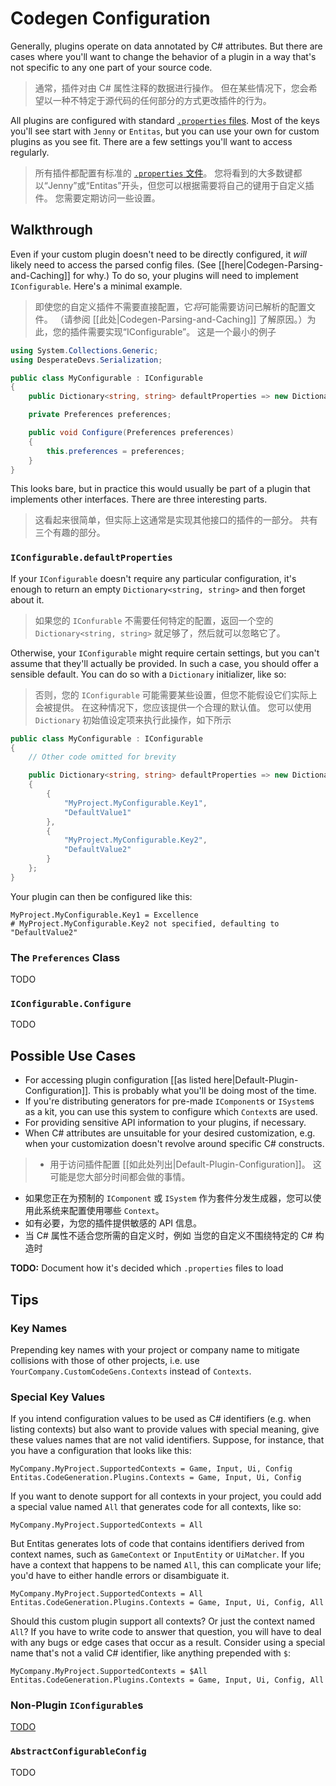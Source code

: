 # Codegen Configuration

Generally, plugins operate on data annotated by C# attributes.  But there are cases where you'll want to change the behavior of a plugin in a way that's not specific to any one part of your source code.

>通常，插件对由 C# 属性注释的数据进行操作。 但在某些情况下，您会希望以一种不特定于源代码的任何部分的方式更改插件的行为。

All plugins are configured with standard [`.properties` files](https://en.wikipedia.org/wiki/.properties).  Most of the keys you'll see start with `Jenny` or `Entitas`, but you can use your own for custom plugins as you see fit.  There are a few settings you'll want to access regularly.

>所有插件都配置有标准的 [`.properties` 文件](https://en.wikipedia.org/wiki/.properties)。 您将看到的大多数键都以“Jenny”或“Entitas”开头，但您可以根据需要将自己的键用于自定义插件。 您需要定期访问一些设置。

## Walkthrough

Even if your custom plugin doesn't need to be directly configured, it *will* likely need to access the parsed config files.  (See [[here|Codegen-Parsing-and-Caching]] for why.)  To do so, your plugins will need to implement `IConfigurable`.  Here's a minimal example.

>即使您的自定义插件不需要直接配置，它*将*可能需要访问已解析的配置文件。 （请参阅 [[此处|Codegen-Parsing-and-Caching]] 了解原因。）为此，您的插件需要实现“IConfigurable”。 这是一个最小的例子

```csharp
using System.Collections.Generic;
using DesperateDevs.Serialization;

public class MyConfigurable : IConfigurable
{
    public Dictionary<string, string> defaultProperties => new Dictionary<string, string>();

    private Preferences preferences;

    public void Configure(Preferences preferences)
    {
        this.preferences = preferences;
    }
}
```

This looks bare, but in practice this would usually be part of a plugin that implements other interfaces.  There are three interesting parts.

>这看起来很简单，但实际上这通常是实现其他接口的插件的一部分。 共有三个有趣的部分。

### `IConfigurable.defaultProperties`

If your `IConfigurable` doesn't require any particular configuration, it's enough to return an empty `Dictionary<string, string>` and then forget about it.

>如果您的 `IConfurable` 不需要任何特定的配置，返回一个空的 `Dictionary<string, string>` 就足够了，然后就可以忽略它了。

Otherwise, your `IConfigurable` might require certain settings, but you can't assume that they'll actually be provided.  In such a case, you should offer a sensible default.  You can do so with a `Dictionary` initializer, like so:

>否则，您的 `IConfigurable` 可能需要某些设置，但您不能假设它们实际上会被提供。 在这种情况下，您应该提供一个合理的默认值。 您可以使用 `Dictionary` 初始值设定项来执行此操作，如下所示

```csharp
public class MyConfigurable : IConfigurable
{
    // Other code omitted for brevity

    public Dictionary<string, string> defaultProperties => new Dictionary<string, string>
    {
        {
            "MyProject.MyConfigurable.Key1",
            "DefaultValue1"
        },
        {
            "MyProject.MyConfigurable.Key2",
            "DefaultValue2"
        }
    };
}
```

Your plugin can then be configured like this:

```properties
MyProject.MyConfigurable.Key1 = Excellence
# MyProject.MyConfigurable.Key2 not specified, defaulting to "DefaultValue2"
```

### The `Preferences` Class

TODO

### `IConfigurable.Configure`

TODO

## Possible Use Cases

- For accessing plugin configuration [[as listed here|Default-Plugin-Configuration]].  This is probably what you'll be doing most of the time.
- If you're distributing generators for pre-made `IComponent`s or `ISystem`s as a kit, you can use this system to configure which `Context`s are used.
- For providing sensitive API information to your plugins, if necessary.
- When C# attributes are unsuitable for your desired customization, e.g. when your customization doesn't revolve around specific C# constructs.

>- 用于访问插件配置 [[如此处列出|Default-Plugin-Configuration]]。 这可能是您大部分时间都会做的事情。
- 如果您正在为预制的 `IComponent` 或 `ISystem` 作为套件分发生成器，您可以使用此系统来配置使用哪些 `Context`。
- 如有必要，为您的插件提供敏感的 API 信息。
- 当 C# 属性不适合您所需的自定义时，例如 当您的自定义不围绕特定的 C# 构造时

**TODO:** Document how it's decided which `.properties` files to load

## Tips

### Key Names

Prepending key names with your project or company name to mitigate collisions with those of other projects, i.e. use `YourCompany.CustomCodeGens.Contexts` instead of `Contexts`.

### Special Key Values

If you intend configuration values to be used as C# identifiers (e.g. when listing contexts) but also want to provide values with special meaning, give these values names that are not valid identifiers.  Suppose, for instance, that you have a configuration that looks like this:

```properties
MyCompany.MyProject.SupportedContexts = Game, Input, Ui, Config
Entitas.CodeGeneration.Plugins.Contexts = Game, Input, Ui, Config
```

If you want to denote support for all contexts in your project, you could add a special value named `All` that generates code for all contexts, like so:

```properties
MyCompany.MyProject.SupportedContexts = All
```

But Entitas generates lots of code that contains identifiers derived from context names, such as `GameContext` or `InputEntity` or `UiMatcher`.  If you have a context that happens to be named `All`, this can complicate your life; you'd have to either handle errors or disambiguate it.

```properties
MyCompany.MyProject.SupportedContexts = All
Entitas.CodeGeneration.Plugins.Contexts = Game, Input, Ui, Config, All
```

Should this custom plugin support all contexts?  Or just the context named `All`?  If you have to write code to answer that question, you will have to deal with any bugs or edge cases that occur as a result.  Consider using a special name that's not a valid C# identifier, like anything prepended with `$`:

```properties
MyCompany.MyProject.SupportedContexts = $All
Entitas.CodeGeneration.Plugins.Contexts = Game, Input, Ui, Config, All
```

### Non-Plugin `IConfigurable`s

[TODO](/sschmid/Entitas-CSharp/tree/master/Addons/Entitas.CodeGeneration.Plugins/Entitas.CodeGeneration.Plugins/Configs)

### `AbstractConfigurableConfig`

TODO

